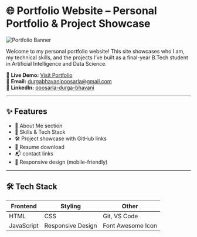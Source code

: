 # 🌐 Portfolio Website – Personal Portfolio & Project Showcase

![Portfolio Banner](https://img.shields.io/badge/Poosarla%20Durga%20Bhavani-Personal%20Portfolio-blueviolet?style=for-the-badge)

Welcome to my personal portfolio website! This site showcases who I am, my technical skills, and the projects I’ve built as a final-year B.Tech student in Artificial Intelligence and Data Science.

🔗 **Live Demo:** [Visit Portfolio](https://your-portfolio-link.com)  
📧 **Email:** durgabhavanipoosarla@gmail.com  
🔗 **LinkedIn:** [poosarla-durga-bhavani](https://linkedin.com/in/poosarla-durga-bhavani-4362aa26a)

---

## ✨ Features

- 💼 About Me section
- 🧠 Skills & Tech Stack
- 🛠 Project showcase with GitHub links
- 📝 Resume download
- 📬 contact links
- 🌙 Responsive design (mobile-friendly)

---

## 🛠 Tech Stack

| Frontend | Styling | Other |
|----------|---------|-------|
| HTML     | CSS     | Git, VS Code |
| JavaScript | Responsive Design | Font Awesome Icon



